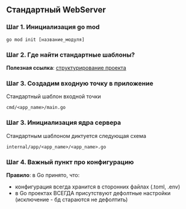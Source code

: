 ## Стандартный WebServer

### Шаг 1. Инициализация go mod
```
go mod init [название_модуля]
```

### Шаг 2. Где найти стандартные шаблоны?
**Полезная ссылка**: [структурирование проекта](https://github.com/golang-standards/project-layout)

### Шаг 3. Создадим входную точку в приложение
Стандартный шаблон входной точки
```
cmd/<app_name>/main.go
```

### Шаг 3. Инициализация ядра сервера
Стандартным шаблоном диктуется следующая схема
```
internal/app/<app_name>/<app_name>.go
```

### Шаг 4. Важный пункт про конфигурацию
**Правило**: в Go принято, что:
* конфигурация всегда хранится в сторонних файлах (.toml, .env)
* в Go проектах ВСЕГДА присутствуют дефолтные настройки (исключение - бд стараются не дефолтить)
